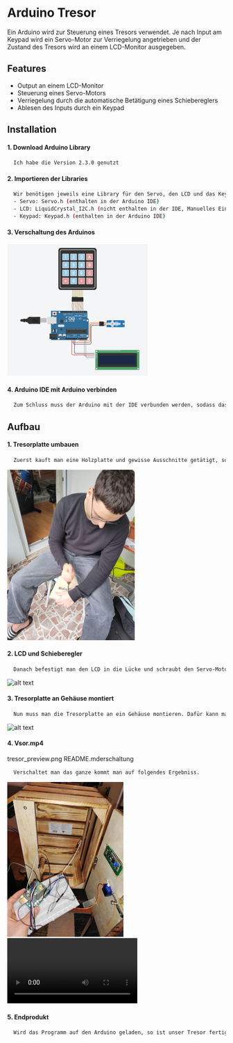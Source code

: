 
# Arduino Tresor

Ein Arduino wird zur Steuerung eines Tresors verwendet. Je nach Input am Keypad wird ein Servo-Motor zur Verriegelung angetrieben und der Zustand des Tresors wird an einem LCD-Monitor ausgegeben.

## Features

- Output an einem LCD-Monitor
- Steuerung eines Servo-Motors
- Verriegelung durch die automatische Betätigung eines Schiebereglers
- Ablesen des Inputs durch ein Keypad

## Installation

#### 1. Download Arduino Library
```bash
  Ich habe die Version 2.3.0 genutzt
```
#### 2. Importieren der Libraries
```bash
  Wir benötigen jeweils eine Library für den Servo, den LCD und das Keypad.
  - Servo: Servo.h (enthalten in der Arduino IDE)
  - LCD: LiquidCrystal_I2C.h (nicht enthalten in der IDE, Manuelles Einfügen benötigt)
  - Keypad: Keypad.h (enthalten in der Arduino IDE)
```

#### 3. Verschaltung des Arduinos

![alt text](https://github.com/bekirtahagd/arduino-tresor/blob/main/ProjectPreview/Verschaltung_Tinkercad.png?raw=true)


#### 4. Arduino IDE mit Arduino verbinden
```bash
  Zum Schluss muss der Arduino mit der IDE verbunden werden, sodass das Programm   abgespielt werden kann. 
```
## Aufbau

#### 1. Tresorplatte umbauen
```bash
  Zuerst kauft man eine Holzplatte und gewisse Ausschnitte getätigt, sodass man Platz für den LCD Monitor und die Kabel für das Keypad hat.
```
![alt text](https://github.com/bekirtahagd/arduino-tresor/blob/main/ProjectPreview/Tresor_Bau.png?raw=true)

#### 2. LCD und Schieberegler
```bash
  Danach befestigt man den LCD in die Lücke und schraubt den Servo-Motor, inklusive Schieberegler an die Tresorplatte.
```
![alt text](https://github.com/bekirtahagd/arduino-tresor/blob/main/ProjectPreview/Tresor_Verriegelung.png?raw=true)

#### 3. Tresorplatte an Gehäuse montiert
```bash
  Nun muss man die Tresorplatte an ein Gehäuse montieren. Dafür kann man eine offene Weinkiste benutzen. Somit hat man die Form eines Tresors, aber gleichzeitig auch Löcher um den Verriegelungsprozess innerhalb des Tresors besser sehen zu können.
```
![alt text](https://github.com/bekirtahagd/arduino-tresor/blob/main/ProjectPreview/Tresor_Tür.png?raw=true)

#### 4. Vsor.mp4
tresor_preview.png
README.mderschaltung
```bash
  Verschaltet man das ganze kommt man auf folgendes Ergebniss.
```
![alt text](https://github.com/bekirtahagd/arduino-tresor/blob/main/ProjectPreview/Verschaltung.png?raw=true)
<video src='./ProjectPreview/Verschaltung_Tresor' alt='Preview Video' width=auto/></video>

#### 5. Endprodukt
```bash
  Wird das Programm auf den Arduino geladen, so ist unser Tresor fertig. Unser Endprodukt sieht wie folgt aus: 
```


